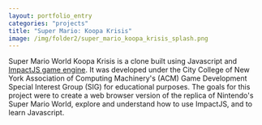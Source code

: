 ```yaml
---
layout: portfolio_entry
categories: "projects"
title: "Super Mario: Koopa Krisis"
image: /img/folder2/super_mario_koopa_krisis_splash.png
---
```


Super Mario World Koopa Krisis is a clone built using Javascript and <a href="http://impactjs.com">ImpactJS game engine</a>. It was developed under the City College of New York Association of Computing Machinery's (ACM) Game Development Special Interest Group (SIG) for educational purposes. The goals for this project were to create a web browser version of the replica of Nintendo's Super Mario World, explore and understand how to use ImpactJS, and to learn Javascript.